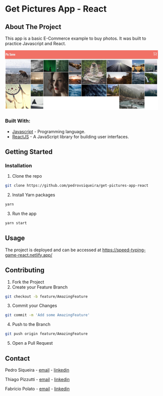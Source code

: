 # Get Pictures App - React


## About The Project
This app is a basic E-Commerce example to buy photos. It was built to practice Javascript and React.


![Desktop views](public/screenshot.png)

### Built With:

* [Javascript](https://nodejs.org/en/) - Programming language.
* [ReactJS](https://expressjs.com/pt-br/) - A JavaScript library for building user interfaces.


<!-- GETTING STARTED -->
## Getting Started

### Installation

1. Clone the repo
```sh
git clone https://github.com/pedrovsiqueira/get-pictures-app-react
```
2. Install Yarn packages
```sh
yarn
```
3. Run the app
```sh
yarn start
```

<!-- USAGE EXAMPLES -->
## Usage

The project is deployed and can be accessed at https://speed-typing-game-react.netlify.app/


<!-- CONTRIBUTING -->
## Contributing


1. Fork the Project
2. Create your Feature Branch
```sh
git checkout -b feature/AmazingFeature
```
3. Commit your Changes
```sh
git commit -m 'Add some AmazingFeature'
```
4. Push to the Branch
```sh
git push origin feature/AmazingFeature
```
5. Open a Pull Request



<!-- CONTACT -->
## Contact

Pedro Siqueira - [email](mailto:pedro.v.siqueira@gmail.com) - [linkedin](https://www.linkedin.com/in/pedrovsiqueira/)

Thiago Pizzutti - [email](mailto:tpizzutti@gmail.com) - [linkedin](https://www.linkedin.com/in/pedrovsiqueira/)

Fabrício Polato - [email](mailto:fabriciopolato@gmail.com) - [linkedin](https://www.linkedin.com/in/fabriciopolato/)

